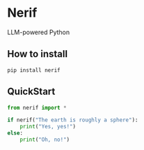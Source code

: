 # Nerif

LLM-powered Python

## How to install

```
pip install nerif
```

## QuickStart

```python
from nerif import *

if nerif("The earth is roughly a sphere"):
    print("Yes, yes!")
else:
    print("Oh, no!")
```
